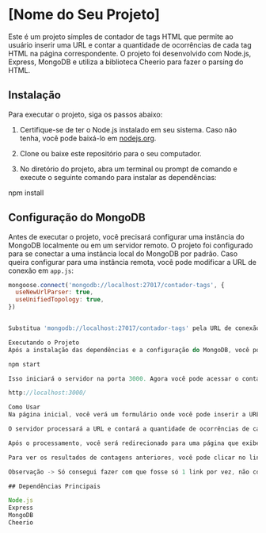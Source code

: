 # [Nome do Seu Projeto]

Este é um projeto simples de contador de tags HTML que permite ao usuário inserir uma URL e contar a quantidade de ocorrências de cada tag HTML na página correspondente. O projeto foi desenvolvido com Node.js, Express, MongoDB e utiliza a biblioteca Cheerio para fazer o parsing do HTML.

## Instalação

Para executar o projeto, siga os passos abaixo:

1. Certifique-se de ter o Node.js instalado em seu sistema. Caso não tenha, você pode baixá-lo em [nodejs.org](https://nodejs.org/).

2. Clone ou baixe este repositório para o seu computador.

3. No diretório do projeto, abra um terminal ou prompt de comando e execute o seguinte comando para instalar as dependências:

npm install

## Configuração do MongoDB

Antes de executar o projeto, você precisará configurar uma instância do MongoDB localmente ou em um servidor remoto. O projeto foi configurado para se conectar a uma instância local do MongoDB por padrão. Caso queira configurar para uma instância remota, você pode modificar a URL de conexão em `app.js`:

```javascript
mongoose.connect('mongodb://localhost:27017/contador-tags', {
  useNewUrlParser: true,
  useUnifiedTopology: true,
})


Substitua 'mongodb://localhost:27017/contador-tags' pela URL de conexão da sua instância do MongoDB.

Executando o Projeto
Após a instalação das dependências e a configuração do MongoDB, você pode executar o projeto usando o seguinte comando:

npm start

Isso iniciará o servidor na porta 3000. Agora você pode acessar o contador de tags HTML em seu navegador, digitando a seguinte URL:

http://localhost:3000/

Como Usar
Na página inicial, você verá um formulário onde você pode inserir a URL de um site que deseja contar as tags HTML. Insira a URL desejada e clique no botão "Processar".

O servidor processará a URL e contará a quantidade de ocorrências de cada tag HTML na página correspondente. Os resultados serão salvos no banco de dados MongoDB.

Após o processamento, você será redirecionado para uma página que exibe uma tabela com os resultados do contador de tags HTML.

Para ver os resultados de contagens anteriores, você pode clicar no link "Mostrar Contagens Anteriores" na parte superior da página.

Observação -> Só consegui fazer com que fosse só 1 link por vez, não consegui fazer como foi pedido para colocar uma lista de URLs separadas por vírgula

## Dependências Principais

Node.js
Express
MongoDB
Cheerio

```
